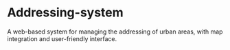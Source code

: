 # Addressing-system
A web-based system for managing the addressing of urban areas, with map integration and user-friendly interface.

